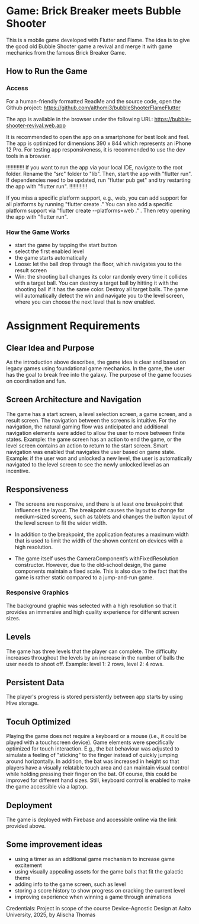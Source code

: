 
# Game: Brick Breaker meets Bubble Shooter
This is a mobile game developed with Flutter and Flame. The idea is to give the good old Bubble Shooter game a revival and merge it with game mechanics from the famous Brick Breaker Game. 

## How to Run the Game 

### Access

For a human-friendly formatted ReadMe and the source code, open the Github project: https://github.com/althomi3/bubbleShooterFlameFlutter

The app is available in the browser under the following URL: https://bubble-shooter-revival.web.app

It is recommended to open the app on a smartphone for best look and feel. The app is optimized for dimensions 390 x 844 which represents an iPhone 12 Pro. For testing app responsiveness, it is recommended to use the dev tools in a browser.

!!!!!!!!!!!!
If you want to run the app via your local IDE, navigate to the root folder. Rename the "src" folder to "lib". Then, start the app with "flutter run". If dependencies need to be updated, run "flutter pub get" and try restarting the app with "flutter run".
!!!!!!!!!!!!


If you miss a specific platform support, e.g., web, you can add support for all platforms by running "flutter create ." You can also add a specific platform support via "flutter create --platforms=web ." . Then retry opening the app with "flutter run". 


### How the Game Works
- start the game by tapping the start button
- select the first enabled level
- the game starts automatically
- Loose: let the ball drop through the floor, which navigates you to the result screen
- Win: the shooting ball changes its color randomly every time it collides with a target ball. You can destroy a target ball by hitting it with the shooting ball if it has the same color. Destroy all target balls. The game will automatically detect the win and navigate you to the level screen, where you can choose the next level that is now enabled.

# Assignment Requirements
## Clear Idea and Purpose 
As the introduction above describes, the game idea is clear and based on legacy games using foundational game mechanics.
In the game, the user has the goal to break free into the galaxy. The purpose of the game focuses on coordination and fun.

## Screen Architecture and Navigation
The game has a start screen, a level selection screen, a game screen, and a result screen. The navigation between the screens is intuitive. For the navigation, the natural gaming flow was anticipated and additional navigation elements were added to allow the user to move between finite states. Example: the game screen has an action to end the game, or the level screen contains an action to return to the start screen.
Smart navigation was enabled that navigates the user based on game state. Example: if the user won and unlocked a new level, the user is automatically navigated to the level screen to see the newly unlocked level as an incentive.

## Responsiveness
- The screens are responsive, and there is at least one breakpoint that influences the layout. The breakpoint causes the layout to change for medium-sized screens, such as tablets and changes the button layout of the level screen to fit the wider width.

- In addition to the breakpoint, the application features a maximum width that is used to limit the width of the shown content on devices with a high resolution. 

- The game itself uses the CameraComponent’s withFixedResolution constructor. However, due to the old-school design, the game components maintain a fixed scale. This is also due to the fact that the game is rather static compared to a jump-and-run game.

### Responsive Graphics
The background graphic was selected with a high resolution so that it provides an immersive and high quality experience for different screen sizes.

## Levels
The game has three levels that the player can complete. The difficulty increases throughout the levels by an increase in the number of balls the user needs to shoot off. Example: level 1: 2 rows, level 2: 4 rows.

## Persistent Data 
The player's progress is stored persistently between app starts by using Hive storage.

## Tocuh Optimized 
Playing the game does not require a keyboard or a mouse (i.e., it could be played with a touchscreen device).
Game elements were specifically optimized for touch interaction. E.g., the bat behaviour was adjusted to simulate a feeling of "sticking" to the finger instead of quickly jumping around horizontally. In addition, the bat was increased in height so that players have a visually relatable touch area and can maintain visual control while holding pressing their finger on the bat. Of course, this could be improved for different hand sizes.
Still, keyboard control is enabled to make the game accessible via a laptop.

## Deployment
The game is deployed with Firebase and accessible online via the link provided above.

## Some improvement ideas
- using a timer as an additional game mechanism to increase game excitement
- using visually appealing assets for the game balls that fit the galactic theme
- adding info to the game screen, such as level
- storing a score history to show progress on cracking the current level
- improving experience when winning a game through animations



Credentials: Project in scope of the course Device-Agnostic Design at Aalto University, 2025, by Alischa Thomas
